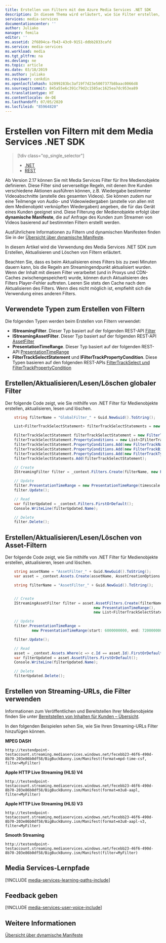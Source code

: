 ```yaml
---
title: Erstellen von Filtern mit dem Azure Media Services .NET SDK
description: In diesem Thema wird erläutert, wie Sie Filter erstellen, mit denen Ihre Kunden bestimmte Abschnitte eines Streams streamen können. Media Services erstellt dynamische Manifeste, um dieses selektive Streaming zu erreichen.
services: media-services
documentationcenter: ''
author: Juliako
manager: femila
editor: ''
ms.assetid: 2f6894ca-fb43-43c0-9151-ddbb2833cafd
ms.service: media-services
ms.workload: media
ms.tgt_pltfrm: na
ms.devlang: ne
ms.topic: article
ms.date: 03/18/2019
ms.author: juliako
ms.reviewer: cenkdin
ms.openlocfilehash: b2099283bc3af19f7d23e5007377b8baac0066d8
ms.sourcegitcommit: 845a55e6c391c79d2c1585ac1625ea7dc953ea89
ms.translationtype: HT
ms.contentlocale: de-DE
ms.lasthandoff: 07/05/2020
ms.locfileid: "85964820"
---
```

# <a name="creating-filters-with-media-services-net-sdk"></a>Erstellen von Filtern mit dem Media Services .NET SDK 
> [!div class="op_single_selector"]
> * [.NET](media-services-dotnet-dynamic-manifest.md)
> * [REST](media-services-rest-dynamic-manifest.md)
> 
> 

Ab Version 2.17 können Sie mit Media Services Filter für Ihre Medienobjekte definieren. Diese Filter sind serverseitige Regeln, mit denen Ihre Kunden verschiedene Aktionen ausführen können, z.B. Wiedergabe bestimmter Videoabschnitte (anstelle des gesamten Videos). Sie können zudem nur eine Teilmenge von Audio- und Videowiedergaben (anstelle von allen mit dem Medienobjekt verknüpften Wiedergaben) angeben, die für das Gerät eines Kunden geeignet sind. Diese Filterung der Medienobjekte erfolgt über **dynamische Manifeste**, die auf Anfrage des Kunden zum Streamen von Videos basierend auf bestimmten Filtern erstellt werden.

Ausführlichere Informationen zu Filtern und dynamischen Manifesten finden Sie in der [Übersicht über dynamische Manifeste](media-services-dynamic-manifest-overview.md).

In diesem Artikel wird die Verwendung des Media Services .NET SDK zum Erstellen, Aktualisieren und Löschen von Filtern erläutert. 

Beachten Sie, dass es beim Aktualisieren eines Filters bis zu zwei Minuten dauern kann, bis die Regeln am Streamingendpunkt aktualisiert wurden. Wenn der Inhalt mit diesem Filter verarbeitet (und in Proxys und CDN-Caches zwischengespeichert) wurde, können durch Aktualisieren des Filters Player-Fehler auftreten. Leeren Sie stets den Cache nach dem Aktualisieren des Filters. Wenn dies nicht möglich ist, empfiehlt sich die Verwendung eines anderen Filters. 

## <a name="types-used-to-create-filters"></a>Verwendete Typen zum Erstellen von Filtern
Die folgenden Typen werden beim Erstellen von Filtern verwendet: 

* **IStreamingFilter**.  Dieser Typ basiert auf der folgenden REST-API [Filter](https://docs.microsoft.com/rest/api/media/operations/filter)
* **IStreamingAssetFilter**. Dieser Typ basiert auf der folgenden REST-API [AssetFilter](https://docs.microsoft.com/rest/api/media/operations/assetfilter)
* **PresentationTimeRange**. Dieser Typ basiert auf der folgenden REST-API [PresentationTimeRange](https://docs.microsoft.com/rest/api/media/operations/presentationtimerange)
* **FilterTrackSelectStatement** und **IFilterTrackPropertyCondition**. Diese Typen basieren auf den folgenden REST-APIs [FilterTrackSelect und FilterTrackPropertyCondition](https://docs.microsoft.com/rest/api/media/operations/filtertrackselect)

## <a name="createupdatereaddelete-global-filters"></a>Erstellen/Aktualisieren/Lesen/Löschen globaler Filter
Der folgende Code zeigt, wie Sie mithilfe von .NET Filter für Medienobjekte erstellen, aktualisieren, lesen und löschen.

```csharp
    string filterName = "GlobalFilter_" + Guid.NewGuid().ToString();

    List<FilterTrackSelectStatement> filterTrackSelectStatements = new List<FilterTrackSelectStatement>();

    FilterTrackSelectStatement filterTrackSelectStatement = new FilterTrackSelectStatement();
    filterTrackSelectStatement.PropertyConditions = new List<IFilterTrackPropertyCondition>();
    filterTrackSelectStatement.PropertyConditions.Add(new FilterTrackNameCondition("Track Name", FilterTrackCompareOperator.NotEqual));
    filterTrackSelectStatement.PropertyConditions.Add(new FilterTrackBitrateRangeCondition(new FilterTrackBitrateRange(0, 1), FilterTrackCompareOperator.NotEqual));
    filterTrackSelectStatement.PropertyConditions.Add(new FilterTrackTypeCondition(FilterTrackType.Audio, FilterTrackCompareOperator.NotEqual));
    filterTrackSelectStatements.Add(filterTrackSelectStatement);

    // Create
    IStreamingFilter filter = _context.Filters.Create(filterName, new PresentationTimeRange(), filterTrackSelectStatements);

    // Update
    filter.PresentationTimeRange = new PresentationTimeRange(timescale: 500);
    filter.Update();

    // Read
    var filterUpdated = _context.Filters.FirstOrDefault();
    Console.WriteLine(filterUpdated.Name);

    // Delete
    filter.Delete();
```

## <a name="createupdatereaddelete-asset-filters"></a>Erstellen/Aktualisieren/Lesen/Löschen von Asset-Filtern
Der folgende Code zeigt, wie Sie mithilfe von .NET Filter für Medienobjekte erstellen, aktualisieren, lesen und löschen.

```csharp
    string assetName = "AssetFilter_" + Guid.NewGuid().ToString();
    var asset = _context.Assets.Create(assetName, AssetCreationOptions.None);

    string filterName = "AssetFilter_" + Guid.NewGuid().ToString();


    // Create
    IStreamingAssetFilter filter = asset.AssetFilters.Create(filterName,
                                        new PresentationTimeRange(), 
                                        new List<FilterTrackSelectStatement>());

    // Update
    filter.PresentationTimeRange = 
            new PresentationTimeRange(start: 6000000000, end: 72000000000);

    filter.Update();

    // Read
    asset = _context.Assets.Where(c => c.Id == asset.Id).FirstOrDefault();
    var filterUpdated = asset.AssetFilters.FirstOrDefault();
    Console.WriteLine(filterUpdated.Name);

    // Delete
    filterUpdated.Delete();

```


## <a name="build-streaming-urls-that-use-filters"></a>Erstellen von Streaming-URLs, die Filter verwenden
Informationen zum Veröffentlichen und Bereitstellen Ihrer Medienobjekte finden Sie unter [Bereitstellen von Inhalten für Kunden – Übersicht](media-services-deliver-content-overview.md).

In den folgenden Beispielen sehen Sie, wie Sie Ihren Streaming-URLs Filter hinzufügen können.

**MPEG DASH** 

`http://testendpoint-testaccount.streaming.mediaservices.windows.net/fecebb23-46f6-490d-8b70-203e86b0df58/BigBuckBunny.ism/Manifest(format=mpd-time-csf, filter=MyFilter)`

**Apple HTTP Live Streaming (HLS) V4**

`http://testendpoint-testaccount.streaming.mediaservices.windows.net/fecebb23-46f6-490d-8b70-203e86b0df58/BigBuckBunny.ism/Manifest(format=m3u8-aapl, filter=MyFilter)`

**Apple HTTP Live Streaming (HLS) V3**

`http://testendpoint-testaccount.streaming.mediaservices.windows.net/fecebb23-46f6-490d-8b70-203e86b0df58/BigBuckBunny.ism/Manifest(format=m3u8-aapl-v3, filter=MyFilter)`

**Smooth Streaming**

`http://testendpoint-testaccount.streaming.mediaservices.windows.net/fecebb23-46f6-490d-8b70-203e86b0df58/BigBuckBunny.ism/Manifest(filter=MyFilter)`


## <a name="media-services-learning-paths"></a>Media Services-Lernpfade
[!INCLUDE [media-services-learning-paths-include](../../../includes/media-services-learning-paths-include.md)]

## <a name="provide-feedback"></a>Feedback geben
[!INCLUDE [media-services-user-voice-include](../../../includes/media-services-user-voice-include.md)]

## <a name="see-also"></a>Weitere Informationen
[Übersicht über dynamische Manifeste](media-services-dynamic-manifest-overview.md)

